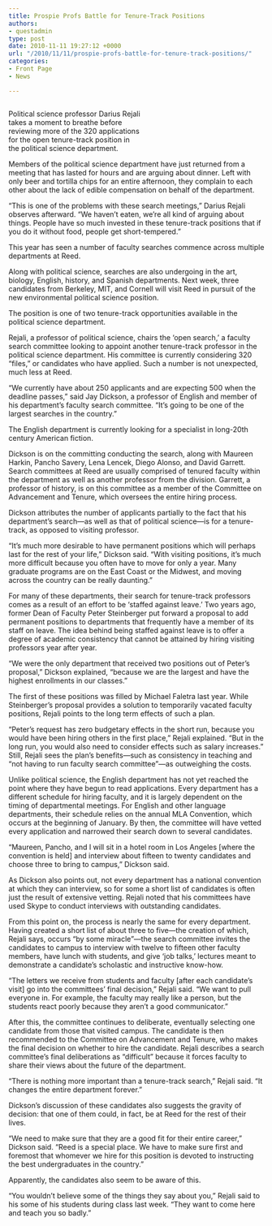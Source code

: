 ```yaml
---
title: Prospie Profs Battle for Tenure-Track Positions
authors:
- questadmin
type: post
date: 2010-11-11 19:27:12 +0000
url: "/2010/11/11/prospie-profs-battle-for-tenure-track-positions/"
categories:
- Front Page
- News

---
```

<div id="attachment_478" style="width: 262px" class="wp-caption alignleft">
  <a href="https://i1.wp.com/www.reedquest.org/wp-content/uploads/2010/11/Darius.jpg"><img class="size-full wp-image-478 " title="Political science professor Darius Rejali takes a moment to breathe before reviewing more of the 320 applications for the open tenure-track position in the political science department." src="https://i1.wp.com/www.reedquest.org/wp-content/uploads/2010/11/Darius.jpg?resize=252%2C211" alt="" data-recalc-dims="1" /></a>
  
  <p class="wp-caption-text">
    Political science professor Darius Rejali takes a moment to breathe before reviewing more of the 320 applications for the open tenure-track position in the political science department.
  </p>
</div>

Members of the political science department have just returned from a meeting that has lasted for hours and are arguing about dinner. Left with only beer and tortilla chips for an entire afternoon, they complain to each other about the lack of edible compensation on behalf of the department.

“This is one of the problems with these search meetings,” Darius Rejali observes afterward. “We haven’t eaten, we’re all kind of arguing about things. People have so much invested in these tenure-track positions that if you do it without food, people get short-tempered.”

This year has seen a number of faculty searches commence across multiple departments at Reed.

Along with political science, searches are also undergoing in the art, biology, English, history, and Spanish departments. Next week, three candidates from Berkeley, MIT, and Cornell will visit Reed in pursuit of the new environmental political science position.

The position is one of two tenure-track opportunities available in the political science department.

Rejali, a professor of political science, chairs the ‘open search,’ a faculty search committee looking to appoint another tenure-track professor in the political science department. His committee is currently considering 320 “files,” or candidates who have applied. Such a number is not unexpected, much less at Reed.

“We currently have about 250 applicants and are expecting 500 when the deadline passes,” said Jay Dickson, a professor of English and member of his department’s faculty search committee. “It’s going to be one of the largest searches in the country.”

The English department is currently looking for a specialist in long-20th century American fiction.

Dickson is on the committing conducting the search, along with Maureen Harkin, Pancho Savery, Lena Lencek, Diego Alonso, and David Garrett. Search committees at Reed are usually comprised of tenured faculty within the department as well as another professor from the division. Garrett, a professor of history, is on this committee as a member of the Committee on Advancement and Tenure, which oversees the entire hiring process.

Dickson attributes the number of applicants partially to the fact that his department’s search—as well as that of political science—is for a tenure-track, as opposed to visiting professor.

“It’s much more desirable to have permanent positions which will perhaps last for the rest of your life,” Dickson said. “With visiting positions, it’s much more difficult because you often have to move for only a year. Many graduate programs are on the East Coast or the Midwest, and moving across the country can be really daunting.”

For many of these departments, their search for tenure-track professors comes as a result of an effort to be ‘staffed against leave.’ Two years ago, former Dean of Faculty Peter Steinberger put forward a proposal to add permanent positions to departments that frequently have a member of its staff on leave. The idea behind being staffed against leave is to offer a degree of academic consistency that cannot be attained by hiring visiting professors year after year.

“We were the only department that received two positions out of Peter’s proposal,” Dickson explained, “because we are the largest and have the highest enrollments in our classes.”

The first of these positions was filled by Michael Faletra last year. While Steinberger’s proposal provides a solution to temporarily vacated faculty positions, Rejali points to the long term effects of such a plan.

“Peter’s request has zero budgetary effects in the short run, because you would have been hiring others in the first place,” Rejali explained. “But in the long run, you would also need to consider effects such as salary increases.” Still, Rejali sees the plan’s benefits—such as consistency in teaching and “not having to run faculty search committee”—as outweighing the costs.

Unlike political science, the English department has not yet reached the point where they have begun to read applications. Every department has a different schedule for hiring faculty, and it is largely dependent on the timing of departmental meetings. For English and other language departments, their schedule relies on the annual MLA Convention, which occurs at the beginning of January. By then, the committee will have vetted every application and narrowed their search down to several candidates.

“Maureen, Pancho, and I will sit in a hotel room in Los Angeles [where the convention is held] and interview about fifteen to twenty candidates and choose three to bring to campus,” Dickson said.

As Dickson also points out, not every department has a national convention at which they can interview, so for some a short list of candidates is often just the result of extensive vetting. Rejali noted that his committees have used Skype to conduct interviews with outstanding candidates.

From this point on, the process is nearly the same for every department. Having created a short list of about three to five—the creation of which, Rejali says, occurs “by some miracle”—the search committee invites the candidates to campus to interview with twelve to fifteen other faculty members, have lunch with students, and give ‘job talks,’ lectures meant to demonstrate a candidate’s scholastic and instructive know-how.

“The letters we receive from students and faculty [after each candidate’s visit] go into the committees’ final decision,” Rejali said. “We want to pull everyone in. For example, the faculty may really like a person, but the students react poorly because they aren’t a good communicator.”

After this, the committee continues to deliberate, eventually selecting one candidate from those that visited campus. The candidate is then recommended to the Committee on Advancement and Tenure, who makes the final decision on whether to hire the candidate. Rejali describes a search committee’s final deliberations as “difficult” because it forces faculty to share their views about the future of the department.

“There is nothing more important than a tenure-track search,” Rejali said. “It changes the entire department forever.”

Dickson’s discussion of these candidates also suggests the gravity of decision: that one of them could, in fact, be at Reed for the rest of their lives.

“We need to make sure that they are a good fit for their entire career,” Dickson said. “Reed is a special place. We have to make sure first and foremost that whomever we hire for this position is devoted to instructing the best undergraduates in the country.”

Apparently, the candidates also seem to be aware of this.

“You wouldn’t believe some of the things they say about you,” Rejali said to his some of his students during class last week. “They want to come here and teach you so badly.”